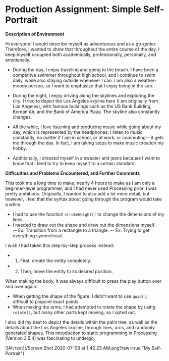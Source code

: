 # Production Assignment: Simple Self-Portrait

**Description of Environment** 

Hi everyone! I would describe myself as adventurous and as a go-getter.  Therefore, I wanted to show that throughout the entire course of the day, I keep myself occupied both academically, professionally, personally, and emotionally.  

- During the day, I enjoy traveling and going to the beach.  I have been a competitve swimmer throughout high school, and I continue to swim daily, while also staying outside whenever I can.  I am also a weather-moody person, so I want to emphasize that I enjoy being in the sun.  

- During the night, I enjoy driving along the skylines and exploring the city.  I tried to depict the Los Angeles skyline here (I am originally from Los Angeles), with famous buildings such as the US Bank Building, Korean Air, and the Bank of America Plaza.  The skyline also constantly changes.

- All the while, I love listening and producing music while going about my day, which is represented by the headphones; I listen to music constantly, no matter if I am in school, or at work, or commuting-- it gets me through the day.  In fact, I am taking steps to make music creation my hobby. 

- Additionally, I dressed myself in a sweater and jeans because I want to know that I tend to try to keep myself to a certain standard.

**Difficulties and Problems Encountered, and Further Comments**

This took me a long time to make; nearly 4 hours to make as I am only a beginner-level programmer, and I had never used Processing prior. I was pretty ambitious.  Originally, I wanted to also add a lot more detail, but however, I feel that the syntax about going through the program would take a while.

- I had to use the function `strokeWeight()` to change the dimensions of my lines.
- I needed to draw out the shape and draw out the dimensions myself.  
-- Ex: Transition from a rectangle to a triangle.
-- Ex: Trying to get everything symmetrical.

I wish I had taken this step-by-step process instead:
- 1) First, create the entity completely.
- 2) Then, move the entity to its desired position.

When making the body, it was always difficult to press the play button over and over again.  
- When getting the shape of the figure, I didn’t want to use `quad()`; difficult to pinpoint exact points.
- When making the arms, I had attempted to rotate the shape by using `rotate()`, but many other parts kept moving, so I opted out. 

I also did my best to depict the details within the palm tree, as well as the details about the Los Angeles skyline, through lines, arcs, and randomly generated shapes.  This introduction to static programming in Processing (Version 3.5.4) was fascinating to undergo.

![Alt text](/Screen Shot 2020-07-08 at 1.42.23 AM.png?raw=true "My Self-Portrait")

